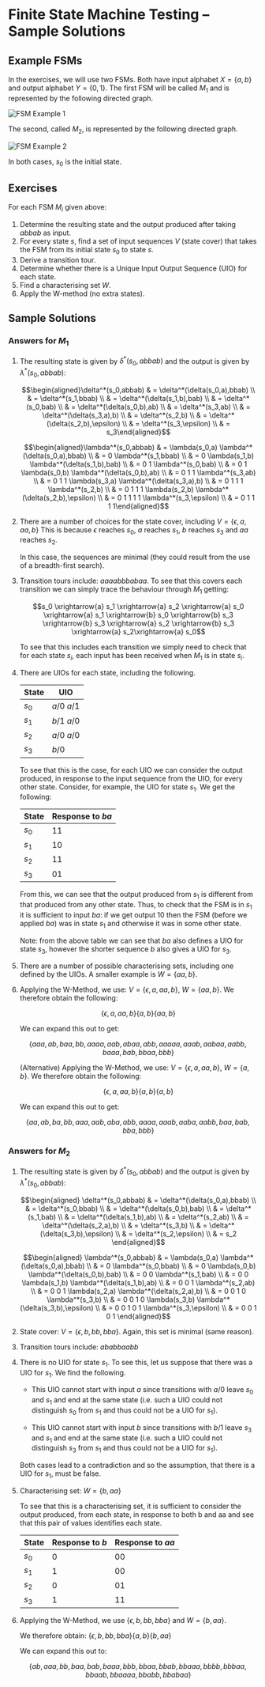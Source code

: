 # Finite State Machine Testing – Sample Solutions

## Example FSMs

In the exercises, we will use two FSMs. Both have input alphabet
$X = \{a,b\}$ and output alphabet $Y = \{0,1\}$. The first FSM will be
called $M_1$ and is represented by the following directed graph.

![FSM Example 1](example1.png "FSM Example 1")

The second, called $M_2$, is represented by the following directed
graph.

![FSM Example 2](example2.png "FSM Example 2")

In both cases, $s_0$ is the initial state.

## Exercises

For each FSM $M_i$ given above:

1.  Determine the resulting state and the output produced after taking $abbab$ as input.
2.  For every state $s$, find a set of input sequences $V$ (state cover) that takes the FSM from its initial state $s_0$ to state $s$.
3.  Derive a transition tour.
4.  Determine whether there is a Unique Input Output Sequence (UIO) for each state.
5.  Find a characterising set $W$.
6.  Apply the W-method (no extra states).

## Sample Solutions

### Answers for $M_1$

1.  The resulting state is given by  $\delta^*(s_0,abbab)$ and the output is given by  $\lambda^*(s_0,abbab)$:

    $$\begin{aligned}\delta^*(s_0,abbab) & = \delta^*(\delta(s_0,a),bbab) \\
    & =  \delta^*(s_1,bbab) \\
    & =  \delta^*(\delta(s_1,b),bab) \\
    & =  \delta^*(s_0,bab) \\
    & =  \delta^*(\delta(s_0,b),ab) \\
    & =  \delta^*(s_3,ab) \\
    & =  \delta^*(\delta(s_3,a),b) \\
    & =  \delta^*(s_2,b) \\
    & =  \delta^*(\delta(s_2,b),\epsilon) \\
    & =  \delta^*(s_3,\epsilon) \\
    & = s_3\end{aligned}$$

    $$\begin{aligned}\lambda^*(s_0,abbab) & = \lambda(s_0,a) \lambda^*(\delta(s_0,a),bbab) \\
    & = 0  \lambda^*(s_1,bbab) \\
    & =  0 \lambda(s_1,b)  \lambda^*(\delta(s_1,b),bab) \\
    & =  0 1 \lambda^*(s_0,bab) \\
    & =  0 1 \lambda(s_0,b) \lambda^*(\delta(s_0,b),ab) \\
    & =  0 1 1  \lambda^*(s_3,ab) \\
    & =  0 1 1 \lambda(s_3,a) \lambda^*(\delta(s_3,a),b) \\
    & =  0 1 1 1 \lambda^*(s_2,b) \\
    & = 0 1 1 1  \lambda(s_2,b) \lambda^*(\delta(s_2,b),\epsilon) \\
    & =  0 1 1 1 1 \lambda^*(s_3,\epsilon) \\
    & = 0 1 1 1 1\end{aligned}$$

2. There are a number of choices for the state cover, including
    $V = \{\epsilon, a, aa, b\}$ This is because $\epsilon$ reaches
    $s_0$, $a$ reaches $s_1$, $b$ reaches $s_3$ and $aa$ reaches $s_2$.

    In this case, the sequences are minimal (they could result from the
    use of a breadth-first search).

3. Transition tours include: $aaaabbbabaa$. To see that this covers
    each transition we can simply trace the behaviour through $M_1$
    getting:

    $$s_0 \xrightarrow{a} s_1 \xrightarrow{a} s_2 \xrightarrow{a} s_0 \xrightarrow{a} s_1
    \xrightarrow{b} s_0 \xrightarrow{b} s_3 \xrightarrow{b} s_3 \xrightarrow{a} s_2 \xrightarrow{b} s_3 \xrightarrow{a} s_2\xrightarrow{a} s_0$$

    To see that this includes each transition we simply need to check
    that for each state $s_i$, each input has been received when $M_1$
    is in state $s_i$.

4. There are UIOs for each state, including the following.

    | State      | UIO |
    | ----------- | ----------- |
    | $s_0$  |  $a/0\ a/1$ |
    | $s_1$  |  $b/1\ a/0$ |
    | $s_2$  |  $a/0\ a/0$ |
    | $s_3$  |    $b/0$    |

    To see that this is the case, for each UIO we can consider the
    output produced, in response to the input sequence from the UIO, for
    every other state. Consider, for example, the UIO for state $s_1$.
    We get the following:

    |  State  |  Response to $ba$ |
    | ------- | ------------------|
    |  $s_0$  |        $11$ |
    |  $s_1$  |        $10$ |
    |  $s_2$  |        $11$ |
    |  $s_3$  |        $01$ |

    From this, we can see that the output produced from $s_1$ is
    different from that produced from any other state. Thus, to check
    that the FSM is in $s_1$ it is sufficient to input $ba$: if we get
    output $10$ then the FSM (before we applied $ba$) was in state $s_1$
    and otherwise it was in some other state.

    Note: from the above table we can see that $ba$ also defines a UIO
    for state $s_3$, however the shorter sequence $b$ also gives a UIO
    for $s_3$.

5. There are a number of possible characterising sets, including one
    defined by the UIOs. A smaller example is $W = \{aa,b\}$.

6.  Applying the W-Method, we use: $V = \{\epsilon, a, aa, b\}$,
    $W = \{aa,b\}$. We therefore obtain the following:

    $$\{\epsilon, a, aa, b\} \{a,b\} \{aa,b\}$$

    We can expand this out to get:

    $$\{
    aaa, ab, baa, bb, aaaa, aab, abaa, abb, aaaaa, aaab, aabaa, aabb, baaa, bab, bbaa, bbb
    \}$$

    (Alternative) Applying the W-Method, we use: $V = \{\epsilon, a, aa, b\}$,
    $W = \{a,b\}$. We therefore obtain the following:

    $$\{\epsilon, a, aa, b\} \{a,b\} \{a,b\}$$

    We can expand this out to get:

    $$\{
    aa, ab, ba, bb, aaa, aab, aba, abb, aaaa, aaab, aaba, aabb, baa, bab, bba, bbb
    \}$$

### Answers for $M_2$

1.  The resulting state is given by  $\delta^*(s_0,abbab)$ and the output is given by  $\lambda^*(s_0,abbab)$:

    $$\begin{aligned}
    \delta^*(s_0,abbab) & = \delta^*(\delta(s_0,a),bbab) \\
     & =  \delta^*(s_0,bbab) \\
     & =  \delta^*(\delta(s_0,b),bab) \\
     & =  \delta^*(s_1,bab) \\
     & =  \delta^*(\delta(s_1,b),ab) \\
     & =  \delta^*(s_2,ab) \\
     & =  \delta^*(\delta(s_2,a),b) \\
     & =  \delta^*(s_3,b) \\
     &  =  \delta^*(\delta(s_3,b),\epsilon)  \\
     & =  \delta^*(s_2,\epsilon) \\
     & = s_2
    \end{aligned}$$

    $$\begin{aligned}
    \lambda^*(s_0,abbab) & = \lambda(s_0,a) \lambda^*(\delta(s_0,a),bbab) \\
     & = 0  \lambda^*(s_0,bbab) \\
     & =  0 \lambda(s_0,b)  \lambda^*(\delta(s_0,b),bab) \\
     & =  0 0 \lambda^*(s_1,bab) \\
     & =  0 0 \lambda(s_1,b) \lambda^*(\delta(s_1,b),ab) \\
     & =  0 0 1  \lambda^*(s_2,ab) \\
     & =  0 0 1 \lambda(s_2,a) \lambda^*(\delta(s_2,a),b) \\
     & =  0 0 1 0 \lambda^*(s_3,b) \\
     &  = 0 0 1 0  \lambda(s_3,b) \lambda^*(\delta(s_3,b),\epsilon)  \\
     & =  0 0 1 0 1 \lambda^*(s_3,\epsilon) \\
     & = 0 0 1 0 1
    \end{aligned}$$

2.  State cover: $V = \{\epsilon, b, bb, bba\}$. Again, this set is minimal (same reason).


3.  Transition tours include: $ababbaabb$

4.  There is no UIO for state $s_1$. To see this, let us suppose that
    there was a UIO for $s_1$. We find the following.

    -   This UIO cannot start with input $a$ since transitions with
        $a/0$ leave $s_0$ and $s_1$ and end at the same state (i.e. such
        a UIO could not distinguish $s_0$ from $s_1$ and thus could not
        be a UIO for $s_1$).

    -   This UIO cannot start with input $b$ since transitions with
        $b/1$ leave $s_3$ and $s_1$ and end at the same state (i.e. such
        a UIO could not distinguish $s_3$ from $s_1$ and thus could not
        be a UIO for $s_1$).

    Both cases lead to a contradiction and so the assumption, that there
    is a UIO for $s_1$, must be false.

5.  Characterising set: $W=\{b,aa\}$

    To see that this is a characterising set, it is sufficient to
    consider the output produced, from each state, in response to both b
    and aa and see that this pair of values identifies each state.

    | State   | Response to $b$   | Response to $aa$   |
    | ------- | ----------------- |  ------------------|
    | $s_0$   |       $0$         |      $00$          |
    | $s_1$   |       $1$         |      $00$          |
    | $s_2$   |       $0$         |      $01$          |
    | $s_3$   |       $1$         |      $11$          |

6.  Applying the W-Method, we use $\{\epsilon, b, bb, bba\}$ and $W=\{b,aa\}$.

    We therefore obtain: $\{\epsilon, b, bb, bba\} \{a, b\} \{b,aa\}$

    We can expand this out to:

    $$\{
    % starting with \epsilon
    ab, aaa, bb, baa,
    % starting with b
    bab, baaa, bbb, bbaa,
    % starting with bb
    bbab, bbaaa, bbbb, bbbaa,
    %starting with bba
    bbaab, bbaaaa, bbabb, bbabaa
    \}$$

